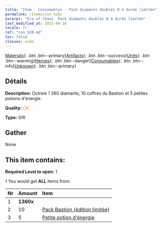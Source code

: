 ```yaml
---
title: "Item - Consumables - Pack diamants doublés B à durée limitée"
permalink: /Items/con_520/
excerpt: "Era of Chaos  Pack diamants doublés B à durée limitée"
last_modified_at: 2021-04-16
locale: fr
ref: "con_520.md"
toc: false
classes: wide
---
```

 [Materials](/fr/Items/){: .btn .btn--primary}[Artifacts](/fr/Items/Artifacts/){: .btn .btn--success}[Units](/fr/Items/Units/){: .btn .btn--warning}[Heroes](/fr/Items/Heroes/){: .btn .btn--danger}[Consumables](/fr/Items/Consumables/){: .btn .btn--info}[Unknown](/fr/Items/Unknown/){: .btn .btn--primary}

## Détails
 **Description:** Octroie 1 360 diamants, 10 coffres du Bastion et 5 petites potions d'énergie.

 **Quality:** <span style="color: #FF8C00">OK</span>

 **Type:** Gift

## Gather

  None

## This item contains:

 **Required Level to open:** 1

 1 You would get **ALL** items  from:

  | Nr | Amount |     Item    |
  |:---|:-------|:------------|
  | 1 |  **1360x** | <i class="fas fa-gem"/> |  | 
  | 2 | 10 | [Pack Bastion (édition limitée)](/fr/Items/con_2103/) |  | 
  | 3 | 5 | [Petite potion d'énergie](/fr/Items/con_704/) |  | 
